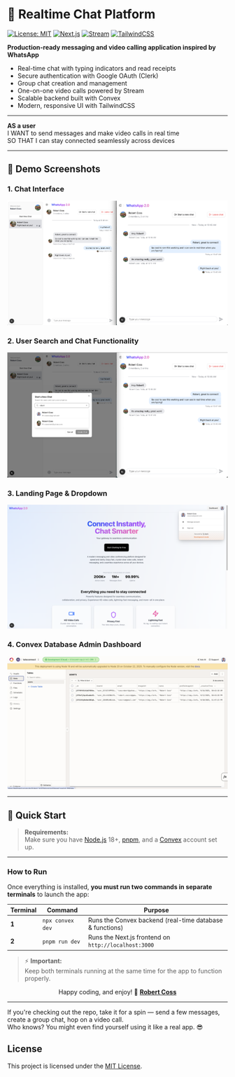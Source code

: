 # 💬 Realtime Chat Platform

[![License: MIT](https://img.shields.io/badge/License-MIT-yellow.svg)](./LICENSE)
[![Next.js](https://img.shields.io/badge/Next.js-15-black?logo=next.js)](https://nextjs.org/)
[![Stream](https://img.shields.io/badge/Chat-Stream-FF6B6B?logo=streamlit)](https://getstream.io/)
[![TailwindCSS](https://img.shields.io/badge/Styling-TailwindCSS-06B6D4?logo=tailwind-css)](https://tailwindcss.com/)

**Production-ready messaging and video calling application inspired by WhatsApp**

- Real-time chat with typing indicators and read receipts  
- Secure authentication with Google OAuth (Clerk)  
- Group chat creation and management  
- One-on-one video calls powered by Stream  
- Scalable backend built with Convex  
- Modern, responsive UI with TailwindCSS  

---

**AS a user**  
I WANT to send messages and make video calls in real time  
SO THAT I can stay connected seamlessly across devices

---

## 📸 Demo Screenshots

### 1. Chat Interface
![Chat Interface](attachments/messageUserTest.png)

### 2. User Search and Chat Functionality
![User Search and Chat](attachments/searchUserTest.png)

### 3. Landing Page & Dropdown
![Landing Page](attachments/landingPage-userDropDown.png)

### 4. Convex Database Admin Dashboard
![Convex Users Table](attachments/convexUserDb.png)

---

## 🚀 Quick Start

>**Requirements:**  
> Make sure you have [Node.js](https://nodejs.org/en/) 18+, [pnpm](https://pnpm.io/), and a [Convex](https://www.convex.dev/) account set up.

---

### **How to Run**

Once everything is installed, **you must run two commands in separate terminals** to launch the app:

| Terminal | Command         | Purpose               |
|-----------|----------------|-----------------------|
| **1**     | `npx convex dev` | Runs the Convex backend (real-time database & functions) |
| **2**     | `pnpm run dev`   | Runs the Next.js frontend on `http://localhost:3000` |

> ⚡ **Important:**  
> Keep both terminals running at the same time for the app to function properly.

<div align="center">

Happy coding, and enjoy! 🚀 **[Robert Coss](https://linkedin.com/in/robert-coss)**

</div>

---

If you're checking out the repo, take it for a spin — send a few messages, create a group chat, hop on a video call.  
Who knows? You might even find yourself using it like a real app. 😎

## License
This project is licensed under the [MIT License](./LICENSE).
